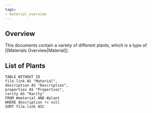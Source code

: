 ```yaml
---
tags:
- material_overview
---
```

## Overview
This documents contain a variety of different plants, which is a type of [[Materials Overview|Material]].
## List of Plants
```dataview
TABLE WITHOUT ID
file.link AS "Material",
description AS "Description",
properties AS "Properties",
rarity AS "Rarity"
FROM #material AND #plant
WHERE description != null
SORT file.link ASC
```
